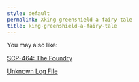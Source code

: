 ```yaml
---
style: default
permalink: Xking-greenshield-a-fairy-tale
title: king-greenshield-a-fairy-tale
---
```

You may also like:

[SCP-464: The Foundry](http://scp-wiki.net/scp-464)

[Unknown Log File](http://scp-wiki.net/unknown-log-file)
